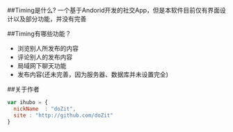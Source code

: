 ##Timing是什么?
一个基于Andorid开发的社交App，但是本软件目前仅有界面设计以及部分功能，并没有完善

##Timing有哪些功能？

* 浏览别人所发布的内容
* 评论别人的发布内容
* 局域网下聊天功能
* 发布内容(还未完善，因为服务器、数据库并未设置完全)

##关于作者

```javascript
var ihubo = {
  nickName  : "doZit",
  site : "http://github.com/doZit"
}
```
